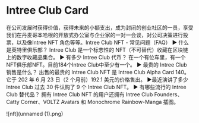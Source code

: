 # Intree Club Card

在公司发展时获得价值，获得未来的小额支出，成为封闭的创业社区的一员，享受我们在丹麦哥本哈根的开放式办公室与企业家的一对一会谈，对公司决策进行投票，以及像Intree NFT 角色等等。Intree Club NFT - 常见问题（FAQ）
▶ 什么是英特里俱乐部？
Intree Club 是一个标志性的 NFT（不可替代）收藏在区块链上的数字收藏品集合。
▶ 有多少 Intree Club 代币？
在一个有位车里，有一个NFT俱乐部NFT。目前184个Intree Club中至少有一个。
▶ 最贵的 Intree Club 销售是什么？
出售的最贵的 Intree Club NFT 是 Intree Club Alpha Card 140。它于 202 年 6 月 23 日（2 个月前）192.1 美元的价格售出。
▶最近演讲了多少 Intree Club
过去 30 件认购了 9 个 Intree Club NFT。
▶ 有哪些流行的 Intree Club 替代品？
拥有 Intree Club NFT 的用户还拥有 Intree Club Founders、Catty Corner、VOLTZ Avatars 和 Monochrome Rainbow-Manga 插图。

![nft](unnamed (1).png)


